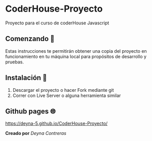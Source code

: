 # CoderHouse-Proyecto
Proyecto para el curso de coderHouse Javascript


## Comenzando 🚀
Estas instrucciones te permitirán obtener una copia del proyecto en funcionamiento en tu máquina local para propósitos de desarrollo y pruebas.

## Instalación 🔧
1. Descargar el proyecto o hacer Fork mediante git
2. Correr con Live Server o alguna herramienta similar

## Github pages 🌐
https://deyna-5.github.io/CoderHouse-Proyecto/

**Creado por** *Deyna Contreras* 
